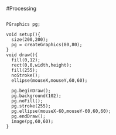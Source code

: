 #Processing
<pre><code>
PGraphics pg;

void setup(){
  size(200,200);
  pg = createGraphics(80,80);
}
void draw(){
  fill(0,12);
  rect(0,0,width,height);
  fill(255);
  noStroke();
  ellipse(mouseX,mouseY,60,60);

  pg.beginDraw();
  pg.background(102);
  pg.noFill();
  pg.stroke(255);
  pg.ellipse(mouseX-60,mouseY-60,60,60);
  pg.endDraw();
  image(pg,60,60);
}
</code></pre>
